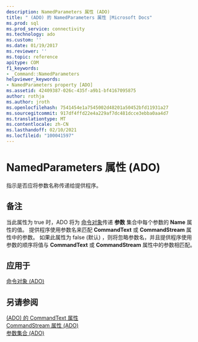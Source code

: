 ```yaml
---
description: NamedParameters 属性 (ADO)
title: " (ADO) 的 NamedParameters 属性 |Microsoft Docs"
ms.prod: sql
ms.prod_service: connectivity
ms.technology: ado
ms.custom: ''
ms.date: 01/19/2017
ms.reviewer: ''
ms.topic: reference
apitype: COM
f1_keywords:
- _Command::NamedParameters
helpviewer_keywords:
- NamedParameters property [ADO]
ms.assetid: 42409387-026c-435f-a9b1-bf4167095875
author: rothja
ms.author: jroth
ms.openlocfilehash: 7541454e1a7545002d48201a50452bfd11931a27
ms.sourcegitcommit: 917df4ffd22e4a229af7dc481dcce3ebba0aa4d7
ms.translationtype: MT
ms.contentlocale: zh-CN
ms.lasthandoff: 02/10/2021
ms.locfileid: "100041597"
---
```

# <a name="namedparameters-property-ado"></a>NamedParameters 属性 (ADO)
指示是否应将参数名称传递给提供程序。  
  
## <a name="remarks"></a>备注  
 当此属性为 true 时，ADO 将为 [命令对象](./command-object-ado.md)传递 **参数** 集合中每个参数的 **Name** 属性的值。 提供程序使用参数名来匹配 **CommandText** 或 **CommandStream** 属性中的参数。 如果此属性为 false (默认) ，则将忽略参数名，并且提供程序使用参数的顺序将值与 **CommandText** 或 **CommandStream** 属性中的参数相匹配。  
  
## <a name="applies-to"></a>应用于  
 [命令对象 (ADO)](./command-object-ado.md)  
  
## <a name="see-also"></a>另请参阅  
 [ (ADO) 的 CommandText 属性 ](./commandtext-property-ado.md)   
 [CommandStream 属性 (ADO) ](./commandstream-property-ado.md)   
 [参数集合 (ADO)](./parameters-collection-ado.md)